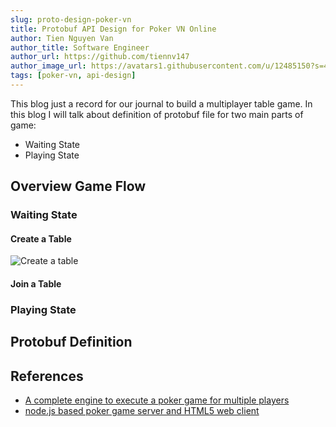 ```yaml
---
slug: proto-design-poker-vn
title: Protobuf API Design for Poker VN Online
author: Tien Nguyen Van
author_title: Software Engineer
author_url: https://github.com/tiennv147
author_image_url: https://avatars1.githubusercontent.com/u/12485150?s=460
tags: [poker-vn, api-design]
---
```


This blog just a record for our journal to build a multiplayer table game.
In this blog I will talk about definition of protobuf file for two main parts of game:
+ Waiting State
+ Playing State

<!--truncate-->

## Overview Game Flow
### Waiting State
#### Create a Table
![Create a table](/img/blog/poker-vn-online-create-table.svg)
#### Join a Table
### Playing State


## Protobuf Definition


## References
+ [A complete engine to execute a poker game for multiple players][1]
+ [node.js based poker game server and HTML5 web client][2]

[1]: https://github.com/mjhbell/node-poker
[2]: https://github.com/vampserv/node-poker-stack